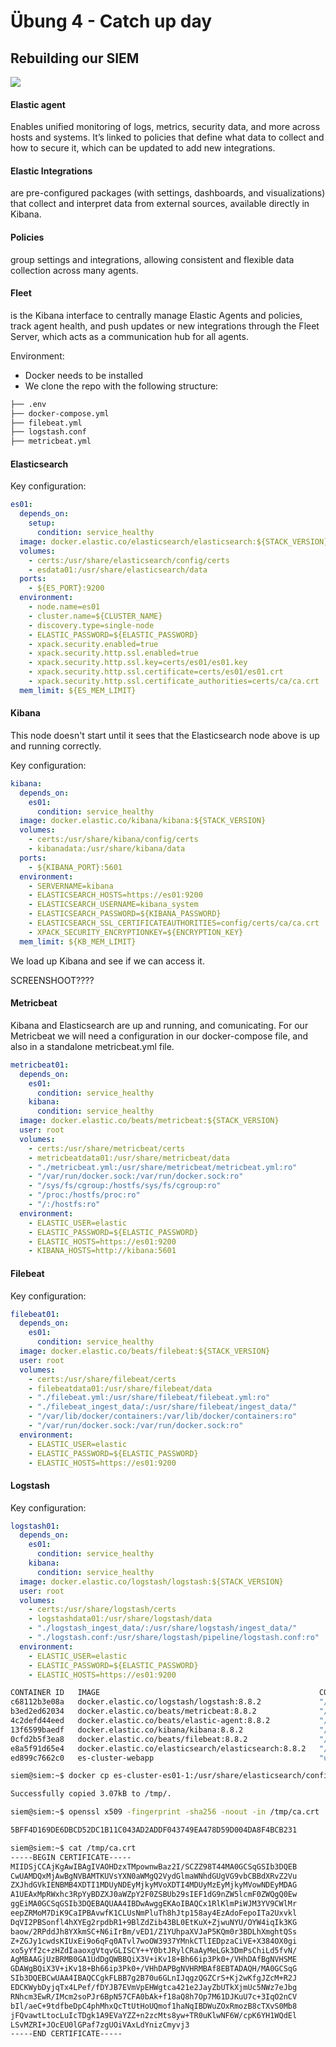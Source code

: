 # Übung 4 - Catch up day

## Rebuilding our SIEM



![](./screenshots/ELK-Stack.drawio.png)


#### Elastic agent
Enables unified monitoring of logs, metrics, security data, and more across hosts and systems. It’s linked to policies that define what data to collect and how to secure it, which can be updated to add new integrations.

#### Elastic Integrations 
are pre-configured packages (with settings, dashboards, and visualizations) that  collect and interpret data from external sources, available directly in Kibana.

#### Policies 
group settings and integrations, allowing consistent and flexible data collection across many agents.

#### Fleet
is the Kibana interface to centrally manage Elastic Agents and policies, track agent health, and push updates or new integrations through the Fleet Server, which acts as a communication hub for all agents.



Environment: 
- Docker needs to be installed
- We clone the repo with the following structure: 

```bash
├── .env
├── docker-compose.yml
├── filebeat.yml
├── logstash.conf
├── metricbeat.yml
```


#### Elasticsearch 

Key configuration: 

```yaml
es01:
  depends_on:
    setup:
      condition: service_healthy
  image: docker.elastic.co/elasticsearch/elasticsearch:${STACK_VERSION}
  volumes:
    - certs:/usr/share/elasticsearch/config/certs
    - esdata01:/usr/share/elasticsearch/data
  ports:
    - ${ES_PORT}:9200
  environment:
    - node.name=es01
    - cluster.name=${CLUSTER_NAME}
    - discovery.type=single-node
    - ELASTIC_PASSWORD=${ELASTIC_PASSWORD}
    - xpack.security.enabled=true
    - xpack.security.http.ssl.enabled=true
    - xpack.security.http.ssl.key=certs/es01/es01.key
    - xpack.security.http.ssl.certificate=certs/es01/es01.crt
    - xpack.security.http.ssl.certificate_authorities=certs/ca/ca.crt
  mem_limit: ${ES_MEM_LIMIT}

```

#### Kibana

This node doesn't start until it sees that the Elasticsearch node above is up and running correctly.

Key configuration: 

```yaml
kibana:
  depends_on:
    es01:
      condition: service_healthy
  image: docker.elastic.co/kibana/kibana:${STACK_VERSION}
  volumes:
    - certs:/usr/share/kibana/config/certs
    - kibanadata:/usr/share/kibana/data
  ports:
    - ${KIBANA_PORT}:5601
  environment:
    - SERVERNAME=kibana
    - ELASTICSEARCH_HOSTS=https://es01:9200
    - ELASTICSEARCH_USERNAME=kibana_system
    - ELASTICSEARCH_PASSWORD=${KIBANA_PASSWORD}
    - ELASTICSEARCH_SSL_CERTIFICATEAUTHORITIES=config/certs/ca/ca.crt
    - XPACK_SECURITY_ENCRYPTIONKEY=${ENCRYPTION_KEY}
  mem_limit: ${KB_MEM_LIMIT}

```

 We load up Kibana and see if we can access it.

 SCREENSHOOT????

#### Metricbeat

Kibana and Elasticsearch are up and running, and comunicating.
For our Metricbeat we will need a configuration in our docker-compose file, and also in a standalone metricbeat.yml file. 


```yaml
metricbeat01:
  depends_on:
    es01:
      condition: service_healthy
    kibana:
      condition: service_healthy
  image: docker.elastic.co/beats/metricbeat:${STACK_VERSION}
  user: root
  volumes:
    - certs:/usr/share/metricbeat/certs
    - metricbeatdata01:/usr/share/metricbeat/data
    - "./metricbeat.yml:/usr/share/metricbeat/metricbeat.yml:ro"
    - "/var/run/docker.sock:/var/run/docker.sock:ro"
    - "/sys/fs/cgroup:/hostfs/sys/fs/cgroup:ro"
    - "/proc:/hostfs/proc:ro"
    - "/:/hostfs:ro"
  environment:
    - ELASTIC_USER=elastic
    - ELASTIC_PASSWORD=${ELASTIC_PASSWORD}
    - ELASTIC_HOSTS=https://es01:9200
    - KIBANA_HOSTS=http://kibana:5601

```

#### Filebeat

Key configuration: 


```yaml
filebeat01:
  depends_on:
    es01:
      condition: service_healthy
  image: docker.elastic.co/beats/filebeat:${STACK_VERSION}
  user: root
  volumes:
    - certs:/usr/share/filebeat/certs
    - filebeatdata01:/usr/share/filebeat/data
    - "./filebeat.yml:/usr/share/filebeat/filebeat.yml:ro"
    - "./filebeat_ingest_data/:/usr/share/filebeat/ingest_data/"
    - "/var/lib/docker/containers:/var/lib/docker/containers:ro"
    - "/var/run/docker.sock:/var/run/docker.sock:ro"
  environment:
    - ELASTIC_USER=elastic
    - ELASTIC_PASSWORD=${ELASTIC_PASSWORD}
    - ELASTIC_HOSTS=https://es01:9200

```

#### Logstash

Key configuration:

```yaml
logstash01:
  depends_on:
    es01:
      condition: service_healthy
    kibana:
      condition: service_healthy
  image: docker.elastic.co/logstash/logstash:${STACK_VERSION}
  user: root
  volumes:
    - certs:/usr/share/logstash/certs
    - logstashdata01:/usr/share/logstash/data
    - "./logstash_ingest_data/:/usr/share/logstash/ingest_data/"
    - "./logstash.conf:/usr/share/logstash/pipeline/logstash.conf:ro"
  environment:
    - ELASTIC_USER=elastic
    - ELASTIC_PASSWORD=${ELASTIC_PASSWORD}
    - ELASTIC_HOSTS=https://es01:9200

```


```bash
CONTAINER ID   IMAGE                                                 COMMAND                  CREATED          STATUS                    PORTS                                                                                      NAMES
c68112b3e08a   docker.elastic.co/logstash/logstash:8.8.2             "/usr/local/bin/dock…"   28 minutes ago   Up 26 minutes             5044/tcp, 9600/tcp                                                                         es-cluster-logstash01-1
b3ed2ed62034   docker.elastic.co/beats/metricbeat:8.8.2              "/usr/bin/tini -- /u…"   28 minutes ago   Up 26 minutes                                                                                                        es-cluster-metricbeat01-1
4c2defd44eed   docker.elastic.co/beats/elastic-agent:8.8.2           "/usr/bin/tini -- /u…"   28 minutes ago   Up 26 minutes             0.0.0.0:8200->8200/tcp, [::]:8200->8200/tcp, 0.0.0.0:8220->8220/tcp, [::]:8220->8220/tcp   es-cluster-fleet-server-1
13f6599baedf   docker.elastic.co/kibana/kibana:8.8.2                 "/bin/tini -- /usr/l…"   28 minutes ago   Up 27 minutes (healthy)   0.0.0.0:5601->5601/tcp, [::]:5601->5601/tcp                                                es-cluster-kibana-1
0cfd2b5f3ea8   docker.elastic.co/beats/filebeat:8.8.2                "/usr/bin/tini -- /u…"   28 minutes ago   Up 27 minutes                                                                                                        es-cluster-filebeat01-1
e8a5f91d65e4   docker.elastic.co/elasticsearch/elasticsearch:8.8.2   "/bin/tini -- /usr/l…"   28 minutes ago   Up 28 minutes (healthy)   0.0.0.0:9200->9200/tcp, [::]:9200->9200/tcp, 9300/tcp                                      es-cluster-es01-1
ed899c7662c0   es-cluster-webapp                                     "uvicorn main:app --…"   28 minutes ago   Up 28 minutes             0.0.0.0:8000->8000/tcp, [::]:8000->8000/tcp 
```

```bash
siem@siem:~$ docker cp es-cluster-es01-1:/usr/share/elasticsearch/config/certs/ca/ca.crt /tmp/.

Successfully copied 3.07kB to /tmp/.

siem@siem:~$ openssl x509 -fingerprint -sha256 -noout -in /tmp/ca.crt | awk -F"=" {' print $2 '} | sed s/://g

5BFF4D169DE6DBCD52DC1B11C043AD2ADDF043749EA478D59D004DA8F4BCB231
```
```bash
siem@siem:~$ cat /tmp/ca.crt 
-----BEGIN CERTIFICATE-----
MIIDSjCCAjKgAwIBAgIVAOHDzxTMpownwBaz2I/SCZZ98T44MA0GCSqGSIb3DQEB
CwUAMDQxMjAwBgNVBAMTKUVsYXN0aWMgQ2VydGlmaWNhdGUgVG9vbCBBdXRvZ2Vu
ZXJhdGVkIENBMB4XDTI1MDUyNDEyMjkyMVoXDTI4MDUyMzEyMjkyMVowNDEyMDAG
A1UEAxMpRWxhc3RpYyBDZXJ0aWZpY2F0ZSBUb29sIEF1dG9nZW5lcmF0ZWQgQ0Ew
ggEiMA0GCSqGSIb3DQEBAQUAA4IBDwAwggEKAoIBAQCx1RlKlmPiWJM3YV9CWlMr
eepZRMoM7DiK9CaIPBAvwfK1CLUsNmPluTh8hJtp158ay4EzAdoFepoITa2Uxvkl
DqVI2PBSonfl4hXYEg2rpdbR1+9BlZdZib43BL0EtKuX+ZjwuNYU/OYW4iqIk3KG
baow/2RPddJh8YXkmSC+N6iIrBm/vED1/Z1YUhpaXVJaP5KQm0r3BDLhXmghtQSs
Z+ZGJy1cwdsKIUxEi9o6qFq0ATvl7woOW3937YMnkCTlIEDpzaCiVE+X384OX0gi
xo5yYf2c+zHZdIaaoxgVtqvGLISCY++Y0btJRylCRaAyMeLGk3DmPsChiLd5fvN/
AgMBAAGjUzBRMB0GA1UdDgQWBBQiX3V+iKv18+Bh66ip3Pk0+/VHhDAfBgNVHSME
GDAWgBQiX3V+iKv18+Bh66ip3Pk0+/VHhDAPBgNVHRMBAf8EBTADAQH/MA0GCSqG
SIb3DQEBCwUAA4IBAQCCgkFLBB7g2B70u6GLnIJqgzQGZCrS+Kj2wKfgJZcM+R2J
EDCKWybDyjqTx4LPef/fDYJB7EVmVpEHWgtca421e2JayZbUTkXjmUc5NWz7eJbg
RNhcm3EwR/IMcm2soPJr6BpN57CFA0bAk+f18aQ8h7Op7M61DJKuU7c+3IqO2nCV
bIl/aeC+9tdfbeDpC4phMhxQcTtUtHoUQmof1haNqIBDWuZOxRmozB8cTXvS0Mb8
jFQvawtLtocLuIcTDgk1A9EVaYZZ+n2zcMts8yw+TR0uKlwNF6W/cpK6YH1WQdEl
LSvMZRI+JOcEU0lGPaf7zgUOiVAxLdYnizCmyvj3
-----END CERTIFICATE-----
```

